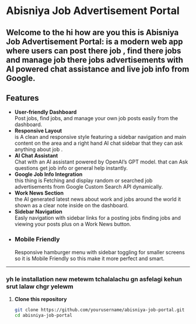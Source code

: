 # Abisniya Job Advertisement Portal
Welcome to the hi how are you this is Abisniya Job Advertisement Portal: is a modern web app where users can post there job , find there jobs and manage job there jobs advertisements with AI powered chat assistance and live job info from Google.
-----------------------------------------------------------------------------------------------------------------------------------
## Features 
- **User-friendly Dashboard**  
  Post jobs, find jobs, and manage your own job posts easily from the dashboard.
- **Responsive Layout**  
  is A clean and responsive style featuring a sidebar navigation and main content on the area and a right hand AI chat sidebar that they can ask anything about job .
- **AI Chat Assistant**  
  Chat with an AI assistant powered by OpenAI’s GPT model. that can Ask questions get job info or general help instantly.
- **Google Job Info Integration**  
 this thing is Fetching and display random or searched job advertisements from Google Custom Search API dynamically.
- **Work News Section**  
  the AI generated latest news about work and jobs around the world it shown as a clear note inside on the dashboard.
- **Sidebar Navigation**  
  Easly navigation with sidebar links for a posting jobs finding jobs and viewing your posts plus on a Work News button.
- ### Mobile Friendly 
  Responsive hamburger menu with sidebar toggling for smaller screens so it is Mobile Friendly so this make it more perfect and smart.
---
### yh le installation new metewm tchalalachu gn asfelagi kehun srut lalaw chgr yelewm 
1. **Clone this repository**  
   ```bash wym cmd lay powershell laym ychalal
   git clone https://github.com/yourusername/abisniya-job-portal.git
   cd abisniya-job-portal
